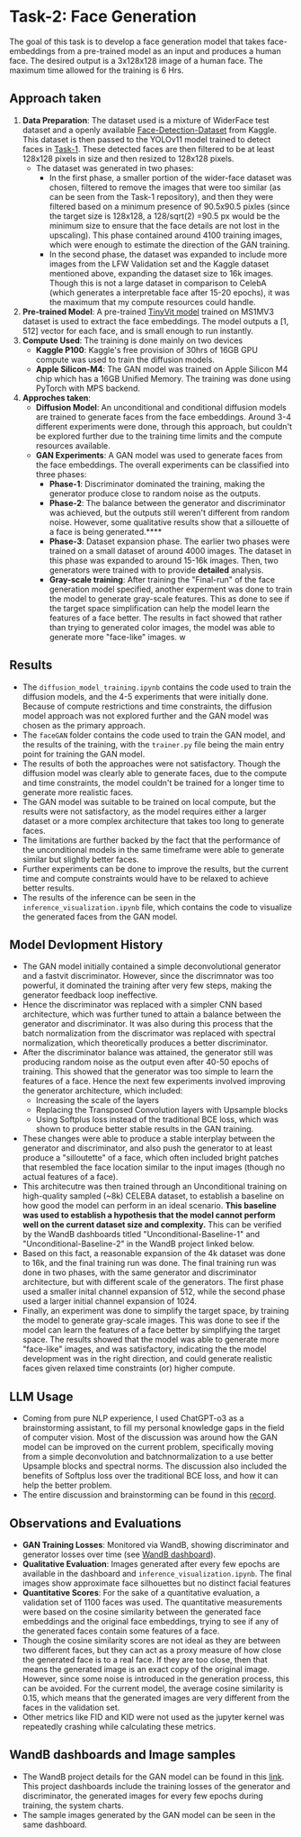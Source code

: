 # Task-2: Face Generation

The goal of this task is to develop a face generation model that takes face-embeddings from a pre-trained model as an input and produces a human face. The desired output is a 3x128x128 image of a human face. The maximum time allowed for the training is 6 Hrs.

## Approach taken

1. **Data Preparation**: The dataset used is a mixture of WiderFace test dataset and a openly available [Face-Detection-Dataset](https://www.kaggle.com/datasets/fareselmenshawii/face-detection-dataset/data) from Kaggle.  This dataset is then passed to the YOLOv11 model trained to detect faces in [Task-1](https://github.com/Akhil-Theerthala/Task1-Face-Detection-Rust). These detected faces are then filtered to be at least 128x128 pixels in size and then resized to 128x128 pixels.
    - The dataset was generated in two phases:
      - In the first phase, a smaller portion of the wider-face dataset was chosen, filtered to remove the images that were too similar (as can be seen from the Task-1 repository), and then they were filtered based on a minimum presence of 90.5x90.5 pixles (since the target size is 128x128, a 128/sqrt(2) =90.5 px would be the minimum size to ensure that the face details are not lost in the upscaling). This phase contained around 4100 training images, which were enough to estimate the direction of the GAN training.
      - In the second phase, the dataset was expanded to include more images from the LFW Validation set and the Kaggle dataset mentioned above, expanding the dataset size to 16k images. Though this is not a large dataset in comparison to CelebA (which generates a interpretable face after 15-20 epochs), it was the maximum that my compute resources could handle.
2. **Pre-trained Model**: A pre-trained [TinyVit model](https://huggingface.co/gaunernst/vit_tiny_patch8_112.arcface_ms1mv3) trained on MS1MV3 dataset is used to extract the face embeddings. The model outputs a [1, 512] vector for each face, and is small enough to run instantly.
3. **Compute Used**: The training is done mainly on two devices
    - **Kaggle P100**: Kaggle's free provision of 30hrs of 16GB GPU compute was used to train the diffusion models.
    - **Apple Silicon-M4**: The GAN model was trained on Apple Silicon M4 chip which has a 16GB Unified Memory. The training was done using PyTorch with MPS backend.
4. **Approches taken**:
    - **Diffusion Model**: An unconditional and conditional diffusion models are trained to generate faces from the face embeddings. Around 3-4 different experiments were done, through this approach, but couldn't be explored further due to the training time limits and the compute resources available.
    - **GAN Experiments**: A GAN model was used to generate faces from the face embeddings. The overall experiments can be classified into three phases:
      - **Phase-1**: Discriminator dominated the training, making the generator produce close to random noise as the outputs.
      - **Phase-2**: The balance between the generator and discriminator was achieved, but the outputs still weren't different from random noise. However, some qualitative results show that a sillouette of a face is being generated.****
      - **Phase-3**: Dataset expansion phase. The earlier two phases were trained on a small dataset of around 4000 images. The dataset in this phase was expanded to around 15-16k images. Then, two generators were trained with to provide **detailed** analysis.
      - **Gray-scale training**: After training the "Final-run" of the face generation model specified, another experment was done to train the model to generate gray-scale features. This as done to see if the target space simplification can help the model learn the features of a face better. The results in fact showed that rather than trying to generated color images, the model was able to generate more "face-like" images. w

## Results

- The `diffusion_model_training.ipynb` contains the code used to train the diffusion models, and the 4-5 experiments that were initially done. Because of compute restrictions and time constraints, the diffusion model approach was not explored further and the GAN model was chosen as the primary approach.
- The `faceGAN` folder contains the code used to train the GAN model, and the results of the training, with the `trainer.py` file being the main entry point for training the GAN model.
- The results of both the approaches were not satisfactory. Though the diffusion model was clearly able to generate faces, due to the compute and time constraints, the model couldn't be trained for a longer time to generate more realistic faces.
- The GAN model was suitable to be trained on local compute, but the results were not satisfactory, as the model requires either a larger dataset or a more complex architecture that takes too long to generate faces.
- The limitations are further backed by the fact that the performance of the unconditional models in the same timeframe were able to generate similar but slightly better faces.
- Further experiments can be done to improve the results, but the current time and compute constraints would have to be relaxed to achieve better results.
- The results of the inference can be seen in the `inference_visualization.ipynb` file, which contains the code to visualize the generated faces from the GAN model.

## Model Devlopment History

- The GAN model initially contained a simple deconvolutional generator and a fastvit discriminator. However, since the discrimnator was too powerful, it dominated the training after very few steps, making the generator feedback loop ineffective.
- Hence the discriminator was replaced with a simpler CNN based architecture, which was further tuned to attain a balance between the generator and discriminator. It was also during this process that the batch normalization from the discrimator was replaced with spectral normalization, which theoretically produces a better discriminator.
- After the discriminator balance was attained, the generator still was producing random noise as the output even after 40-50 epochs of training. This showed that the generator was too simple to learn the features of a face. Hence the next few experiments involved improving the generator architecture, which included:
  - Increasing the scale of the layers
  - Replacing the Transposed Convolution layers with Upsample blocks
  - Using Softplus loss instead of the traditional BCE loss, which was shown to produce better stable results in the GAN training.
- These changes were able to produce a stable interplay between the generator and discriminator, and also push the generator to at least produce a "silloutette" of a face, which often included bright patches that resembled the face location similar to the input images (though no actual features of a face).
- This architecutre was then trained through an Unconditional training on high-quality sampled (~8k) CELEBA dataset, to establish a baseline on how good the model can perform in an ideal scenario. **This baseline was used to establish a hypothesis that the model cannot perform well on the current dataset size and complexity.** This can be verified by the WandB dashboards titled "Unconditional-Baseline-1" and "Unconditional-Baseline-2" in the WandB project linked below.
- Based on this fact, a reasonable expansion of the 4k dataset was done to 16k, and the final training run was done. The final training run was done in two phases, with the same generator and discriminator architecture, but with different scale of the generators. The first phase used a smaller inital channel expansion of 512, while the second phase used a larger initial channel expansion of 1024.
- Finally, an experiment was done to simplify the target space, by training the model to generate gray-scale images. This was done to see if the model can learn the features of a face better by simplifying the target space. The results showed that the model was able to generate more "face-like" images, and was satisfactory, indicating the the model development was in the right direction, and could generate realistic faces given relaxed time constraints (or) higher compute.

## LLM Usage

- Coming from pure NLP experience, I used ChatGPT-o3 as a brainstorming assistant, to fill my personal knowledge gaps in the field of computer vision. Most of the discussion was around how the GAN model can be improved on the current problem, specifically moving from a simple deconvolution and batchnormalization to a use better Upsample blocks and spectral norms. The discussion also included the benefits of Softplus loss over the traditional BCE loss, and how it can help the better problem.
- The entire discussion and brainstorming can be found in this [record](https://chatgpt.com/share/6873623c-8a78-800b-88fb-b098b47373ae).

## Observations and Evaluations

- **GAN Training Losses**: Monitored via WandB, showing discriminator and generator losses over time (see [WandB dashboard](https://wandb.ai/silvervein/face-generation-gan-mps?nw=nwuserakhiltvsn)).
- **Qualitative Evaluation**: Images generated after every few epochs are available in the dashboard and `inference_visualization.ipynb`. The final images show approximate face silhouettes but no distinct facial features
- **Quantitative Scores**: For the sake of a quantitative evaluation, a validation set of 1100 faces was used. The quantitative measurements were based on the cosine similarity between the generated face embeddings and the original face embeddings, trying to see if any of the generated faces contain some features of a face.
- Though the cosine similarity scores are not ideal as they are between two different faces, but they can act as a proxy measure of how close the generated face is to a real face. If they are too close, then that means the generated image is an exact copy of the original image. However, since some noise is introduced in the generation process, this can be avoided. For the current model, the average cosine similarity is 0.15, which means that the generated images are very different from the faces in the validation set.
- Other metrics like FID and KID were not used as the jupyter kernel was repeatedly crashing while calculating these metrics.

## WandB dashboards and Image samples

- The WandB project details for the GAN model can be found in this [link](https://wandb.ai/silvervein/face-generation-gan-mps?nw=nwuserakhiltvsn). This project dashboards include the training losses of the generator and discriminator, the generated images for every few epochs during training, the system charts.
- The sample images generated by the GAN model can be seen in the same dashboard.
